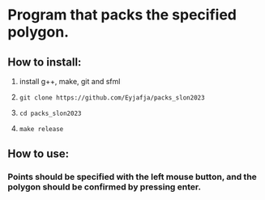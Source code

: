 # Program that packs the specified polygon.
## How to install:

1. install g++, make, git and sfml

2. ```git clone https://github.com/Eyjafja/packs_slon2023```

3. ```cd packs_slon2023```

4. ```make release```

## How to use:
### Points should be specified with the left mouse button, and the polygon should be confirmed by pressing enter.


